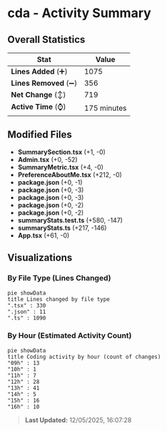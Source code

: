 # cda - Activity Summary 

## Overall Statistics

| Stat                   | Value                                                             |
| ---------------------- | ----------------------------------------------------------------- |
| **Lines Added** (➕)   | 1075                                          |
| **Lines Removed** (➖) | 356                                        |
| **Net Change** (↕)    | 719                |
| **Active Time** (⌚)   | 175 minutes |


## Modified Files
- **SummarySection.tsx** (+1, -0)
- **Admin.tsx** (+0, -52)
- **SummaryMetric.tsx** (+4, -0)
- **PreferenceAboutMe.tsx** (+212, -0)
- **package.json** (+0, -1)
- **package.json** (+0, -3)
- **package.json** (+0, -3)
- **package.json** (+0, -2)
- **package.json** (+0, -2)
- **summaryStats.test.ts** (+580, -147)
- **summaryStats.ts** (+217, -146)
- **App.tsx** (+61, -0)

## Visualizations

### By File Type (Lines Changed)

```mermaid
pie showData
title Lines changed by file type
".tsx" : 330
".json" : 11
".ts" : 1090
```

### By Hour (Estimated Activity Count)

```mermaid
pie showData
title Coding activity by hour (count of changes)
"09h" : 13
"10h" : 1
"11h" : 7
"12h" : 28
"13h" : 41
"14h" : 5
"15h" : 16
"16h" : 10
```


> **Last Updated:** 12/05/2025, 16:07:28